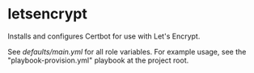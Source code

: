 letsencrypt
===========

Installs and configures Certbot for use with Let's Encrypt.

See _defaults/main.yml_ for all role variables. For example usage, see
the "playbook-provision.yml" playbook at the project root.
